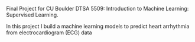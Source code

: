 Final Project for CU Boulder DTSA 5509: Introduction to Machine Learning: Supervised Learning.

In this project I build a machine learning models to predict heart arrhythmia from electrocardiogram (ECG) data
